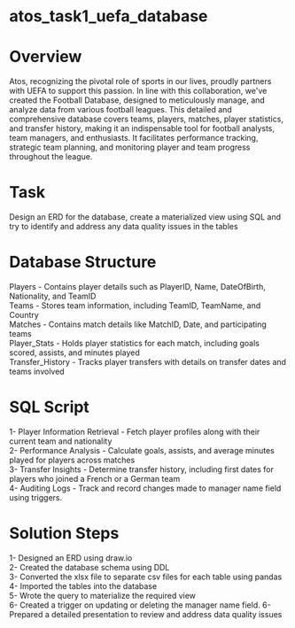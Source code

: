 # atos_task1_uefa_database
# Overview
Atos, recognizing the pivotal role of sports in our lives, proudly partners with UEFA to support this passion. In line with this collaboration, we've created the Football Database, designed to meticulously manage, and analyze data from various football leagues. This detailed and comprehensive database covers teams, players, matches, player statistics, and transfer history, making it an indispensable tool for football analysts, team managers, and enthusiasts. It facilitates performance tracking, strategic team planning, and monitoring player and team progress throughout the league.

# Task
Design an ERD for the database, create a materialized view using SQL and try to identify and address any data quality issues in the tables

# Database Structure
Players - Contains player details such as PlayerID, Name, DateOfBirth, Nationality, and TeamID  
Teams - Stores team information, including TeamID, TeamName, and Country  
Matches - Contains match details like MatchID, Date, and participating teams  
Player_Stats - Holds player statistics for each match, including goals scored, assists, and minutes played  
Transfer_History - Tracks player transfers with details on transfer dates and teams involved  

# SQL Script

1- Player Information Retrieval - Fetch player profiles along with their current team and nationality  
2- Performance Analysis - Calculate goals, assists, and average minutes played for players across matches  
3- Transfer Insights - Determine transfer history, including first dates for players who joined a French or a German team  
4- Auditing Logs - Track and record changes made to manager name field using triggers. 

# Solution Steps
1- Designed an ERD using draw.io  
2- Created the database schema using DDL  
3- Converted the xlsx file to separate csv files for each table using pandas  
4- Imported the tables into the database  
5- Wrote the query to materialize the required view  
6- Created a trigger on updating or deleting the manager name field.
6- Prepared a detailed presentation to review and address data quality issues  
